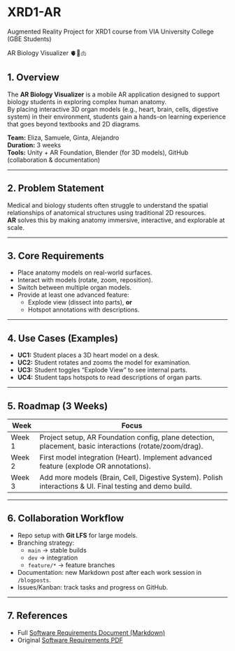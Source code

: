 # XRD1-AR
Augmented Reality Project for XRD1 course from VIA University College (GBE Students)

AR Biology Visualizer 🫀🧠🫁

## 1. Overview
The **AR Biology Visualizer** is a mobile AR application designed to support biology students in exploring complex human anatomy.  
By placing interactive 3D organ models (e.g., heart, brain, cells, digestive system) in their environment, students gain a hands-on learning experience that goes beyond textbooks and 2D diagrams.  

**Team:** Eliza, Samuele, Ginta, Alejandro  
**Duration:** 3 weeks  
**Tools:** Unity + AR Foundation, Blender (for 3D models), GitHub (collaboration & documentation)

---

## 2. Problem Statement
Medical and biology students often struggle to understand the spatial relationships of anatomical structures using traditional 2D resources.  
**AR** solves this by making anatomy immersive, interactive, and explorable at scale.  

---

## 3. Core Requirements
- Place anatomy models on real-world surfaces.  
- Interact with models (rotate, zoom, reposition).  
- Switch between multiple organ models.  
- Provide at least one advanced feature:  
  - Explode view (dissect into parts), **or**  
  - Hotspot annotations with descriptions.  

---

## 4. Use Cases (Examples)
- **UC1:** Student places a 3D heart model on a desk.  
- **UC2:** Student rotates and zooms the model for examination.  
- **UC3:** Student toggles “Explode View” to see internal parts.  
- **UC4:** Student taps hotspots to read descriptions of organ parts.  

---

## 5. Roadmap (3 Weeks)

| **Week** | **Focus** |
|----------|------------|
| Week 1   | Project setup, AR Foundation config, plane detection, placement, basic interactions (rotate/zoom/drag). |
| Week 2   | First model integration (Heart). Implement advanced feature (explode OR annotations). |
| Week 3   | Add more models (Brain, Cell, Digestive System). Polish interactions & UI. Final testing and demo build. |

---

## 6. Collaboration Workflow
- Repo setup with **Git LFS** for large models.  
- Branching strategy:  
  - `main` → stable builds  
  - `dev` → integration  
  - `feature/*` → feature branches  
- Documentation: new Markdown post after each work session in `/blogposts`.  
- Issues/Kanban: track tasks and progress on GitHub.  

---

## 7. References
- Full [Software Requirements Document (Markdown)](./Software_Requirements.md)  
- Original [Software Requirements PDF](./XRD1_AR_Project_-_Software_Requirements.pdf)  
